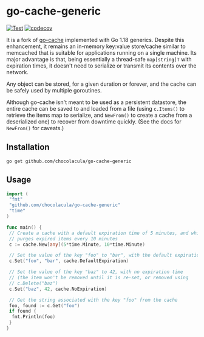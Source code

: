 # go-cache-generic

[![Test](https://github.com/chocolacula/go-cache-generic/actions/workflows/go.yml/badge.svg)](https://github.com/chocolacula/go-cache-generic/actions/workflows/go.yml)
[![codecov](https://codecov.io/gh/chocolacula/go-cache-generic/graph/badge.svg?token=P94QP0H07U)](https://codecov.io/gh/chocolacula/go-cache-generic)

It is a fork of [go-cache](https://github.com/patrickmn/go-cache) implemented with Go 1.18 generics.
Despite this enhancement, it remains
an in-memory key:value store/cache similar to memcached that is
suitable for applications running on a single machine. Its major advantage is
that, being essentially a thread-safe `map[string]T` with expiration
times, it doesn't need to serialize or transmit its contents over the network.

Any object can be stored, for a given duration or forever, and the cache can be
safely used by multiple goroutines.

Although go-cache isn't meant to be used as a persistent datastore, the entire
cache can be saved to and loaded from a file (using `c.Items()` to retrieve the
items map to serialize, and `NewFrom()` to create a cache from a deserialized
one) to recover from downtime quickly. (See the docs for `NewFrom()` for caveats.)

## Installation

`go get github.com/chocolacula/go-cache-generic`

## Usage

```go
import (
 "fmt"
 "github.com/chocolacula/go-cache-generic"
 "time"
)

func main() {
 // Create a cache with a default expiration time of 5 minutes, and which
 // purges expired items every 10 minutes
 c := cache.New[any](5*time.Minute, 10*time.Minute)

 // Set the value of the key "foo" to "bar", with the default expiration time
 c.Set("foo", "bar", cache.DefaultExpiration)

 // Set the value of the key "baz" to 42, with no expiration time
 // (the item won't be removed until it is re-set, or removed using
 // c.Delete("baz")
 c.Set("baz", 42, cache.NoExpiration)

 // Get the string associated with the key "foo" from the cache
 foo, found := c.Get("foo")
 if found {
  fmt.Println(foo)
 }
}
```
